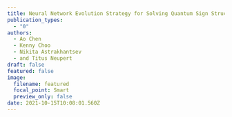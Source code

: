 ```yaml
---
title: Neural Network Evolution Strategy for Solving Quantum Sign Structures
publication_types:
  - "0"
authors:
  - Ao Chen
  - Kenny Choo
  - Nikita Astrakhantsev
  - and Titus Neupert
draft: false
featured: false
image:
  filename: featured
  focal_point: Smart
  preview_only: false
date: 2021-10-15T10:08:01.560Z
---
```

